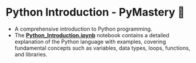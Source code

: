 # Python Introduction - PyMastery 🐍
- A comprehensive introduction to Python programming.
- The [**Python_Introduction.ipynb**](https://github.com/miguelcaldeiraa/PyMastery/blob/main/Python_Introduction.ipynb) notebook contains a detailed explanation of the Python language with examples, covering fundamental concepts such as variables, data types, loops, functions, and libraries.

